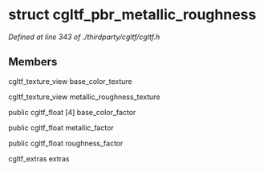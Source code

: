 # struct cgltf_pbr_metallic_roughness

*Defined at line 343 of ./thirdparty/cgltf/cgltf.h*

## Members

cgltf_texture_view base_color_texture

cgltf_texture_view metallic_roughness_texture

public cgltf_float [4] base_color_factor

public cgltf_float metallic_factor

public cgltf_float roughness_factor

cgltf_extras extras



